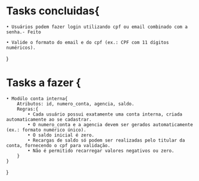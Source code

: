 # Tasks concluidas{

    • Usuários podem fazer login utilizando cpf ou email combinado com a senha.- Feito

    • Valide o formato do email e do cpf (ex.: CPF com 11 dígitos numéricos).

}

# Tasks a fazer {

    • Modúlo conta interna{
        Atributos: id, numero_conta, agencia, saldo.
        Regras:{
            • Cada usuário possui exatamente uma conta interna, criada automaticamente ao se cadastrar.
            • O numero_conta e a agencia devem ser gerados automaticamente (ex.: formato numérico único).
            • O saldo inicial é zero.
            • Recargas de saldo só podem ser realizadas pelo titular da conta, fornecendo o cpf para validação.
            • Não é permitido recarregar valores negativos ou zero.
        }
    }

}
